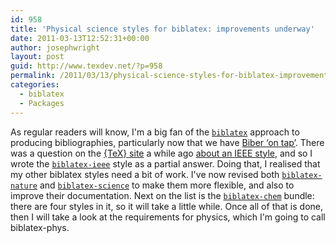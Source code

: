 ```yaml
---
id: 958
title: 'Physical science styles for biblatex: improvements underway'
date: 2011-03-13T12:52:31+00:00
author: josephwright
layout: post
guid: http://www.texdev.net/?p=958
permalink: /2011/03/13/physical-science-styles-for-biblatex-improvements-underway/
categories:
  - biblatex
  - Packages
---
```

As regular readers will know, I'm a big fan of the [`biblatex`](https://ctan.org/pkg/biblatex) approach to producing bibliographies, particularly now that we have [Biber ‘on tap’](/2011/03/10/biber-now-in-tex-live-2010/). There was a question on the [{TeX} site](http://tex.stackexchange.com/) a while ago [about an IEEE style](http://tex.stackexchange.com/questions/10727/ieee-and-aip-bibliography-styles-in-biblatex), and so I wrote the [`biblatex-ieee`](https://ctan.org/pkg/biblatex-ieee) style as a partial answer. Doing that, I realised that my other biblatex styles need a bit of work. I've now revised both [`biblatex-nature`](https://ctan.org/pkg/biblatex-nature) and [`biblatex-science`](https://ctan.org/pkg/biblatex-science) to make them more flexible, and also to improve their documentation. Next on the list is the [`biblatex-chem`](https://ctan.org/pkg/biblatex-chem) bundle: there are four styles in it, so it will take a little while. Once all of that is done, then I will take a look at the requirements for physics, which I'm going to call biblatex-phys.
